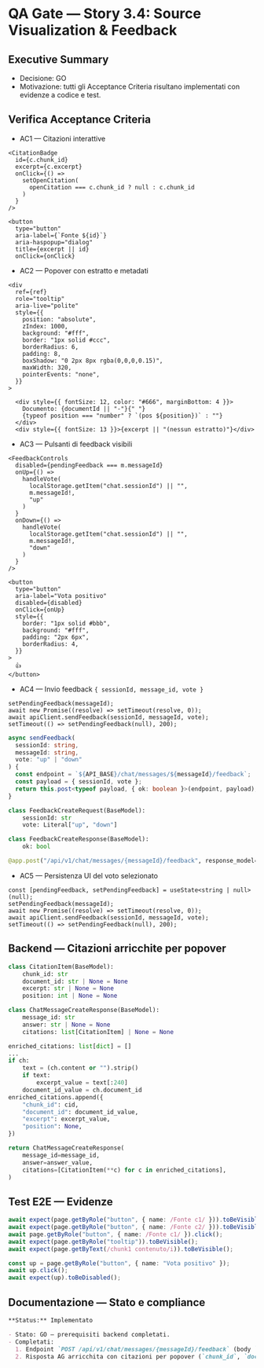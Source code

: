 # QA Gate — Story 3.4: Source Visualization & Feedback

## Executive Summary
- Decisione: GO
- Motivazione: tutti gli Acceptance Criteria risultano implementati con evidenze a codice e test.

## Verifica Acceptance Criteria

- AC1 — Citazioni interattive
```69:79:apps/web/src/components/ChatMessagesList.tsx
<CitationBadge
  id={c.chunk_id}
  excerpt={c.excerpt}
  onClick={() =>
    setOpenCitation(
      openCitation === c.chunk_id ? null : c.chunk_id
    )
  }
/>
```
```11:17:apps/web/src/components/CitationBadge.tsx
<button
  type="button"
  aria-label={`Fonte ${id}`}
  aria-haspopup="dialog"
  title={excerpt || id}
  onClick={onClick}
```

- AC2 — Popover con estratto e metadati
```35:49:apps/web/src/components/CitationPopover.tsx
<div
  ref={ref}
  role="tooltip"
  aria-live="polite"
  style={{
    position: "absolute",
    zIndex: 1000,
    background: "#fff",
    border: "1px solid #ccc",
    borderRadius: 6,
    padding: 8,
    boxShadow: "0 2px 8px rgba(0,0,0,0.15)",
    maxWidth: 320,
    pointerEvents: "none",
  }}
>
```
```51:55:apps/web/src/components/CitationPopover.tsx
  <div style={{ fontSize: 12, color: "#666", marginBottom: 4 }}>
    Documento: {documentId || "-"}{" "}
    {typeof position === "number" ? `(pos ${position})` : ""}
  </div>
  <div style={{ fontSize: 13 }}>{excerpt || "(nessun estratto)"}</div>
```

- AC3 — Pulsanti di feedback visibili
```96:113:apps/web/src/components/ChatMessagesList.tsx
<FeedbackControls
  disabled={pendingFeedback === m.messageId}
  onUp={() =>
    handleVote(
      localStorage.getItem("chat.sessionId") || "",
      m.messageId!,
      "up"
    )
  }
  onDown={() =>
    handleVote(
      localStorage.getItem("chat.sessionId") || "",
      m.messageId!,
      "down"
    )
  }
/>
```
```11:24:apps/web/src/components/FeedbackControls.tsx
<button
  type="button"
  aria-label="Vota positivo"
  disabled={disabled}
  onClick={onUp}
  style={{
    border: "1px solid #bbb",
    background: "#fff",
    padding: "2px 6px",
    borderRadius: 4,
  }}
>
  👍
</button>
```

- AC4 — Invio feedback `{ sessionId, message_id, vote }`
```28:41:apps/web/src/components/ChatMessagesList.tsx
setPendingFeedback(messageId);
await new Promise((resolve) => setTimeout(resolve, 0));
await apiClient.sendFeedback(sessionId, messageId, vote);
setTimeout(() => setPendingFeedback(null), 200);
```
```85:93:apps/web/src/lib/apiClient.ts
async sendFeedback(
  sessionId: string,
  messageId: string,
  vote: "up" | "down"
) {
  const endpoint = `${API_BASE}/chat/messages/${messageId}/feedback`;
  const payload = { sessionId, vote };
  return this.post<typeof payload, { ok: boolean }>(endpoint, payload);
}
```
```716:726:apps/api/api/main.py
class FeedbackCreateRequest(BaseModel):
    sessionId: str
    vote: Literal["up", "down"]

class FeedbackCreateResponse(BaseModel):
    ok: bool

@app.post("/api/v1/chat/messages/{messageId}/feedback", response_model=FeedbackCreateResponse)
```

- AC5 — Persistenza UI del voto selezionato
```25:41:apps/web/src/components/ChatMessagesList.tsx
const [pendingFeedback, setPendingFeedback] = useState<string | null>(null);
setPendingFeedback(messageId);
await new Promise((resolve) => setTimeout(resolve, 0));
await apiClient.sendFeedback(sessionId, messageId, vote);
setTimeout(() => setPendingFeedback(null), 200);
```

## Backend — Citazioni arricchite per popover
```569:579:apps/api/api/main.py
class CitationItem(BaseModel):
    chunk_id: str
    document_id: str | None = None
    excerpt: str | None = None
    position: int | None = None

class ChatMessageCreateResponse(BaseModel):
    message_id: str
    answer: str | None = None
    citations: list[CitationItem] | None = None
```
```659:679:apps/api/api/main.py
enriched_citations: list[dict] = []
...
if ch:
    text = (ch.content or "").strip()
    if text:
        excerpt_value = text[:240]
    document_id_value = ch.document_id
enriched_citations.append({
    "chunk_id": cid,
    "document_id": document_id_value,
    "excerpt": excerpt_value,
    "position": None,
})
```
```704:708:apps/api/api/main.py
return ChatMessageCreateResponse(
    message_id=message_id,
    answer=answer_value,
    citations=[CitationItem(**c) for c in enriched_citations],
)
```

## Test E2E — Evidenze
```78:85:apps/web/tests/story-3.4.spec.ts
await expect(page.getByRole("button", { name: /Fonte c1/ })).toBeVisible();
await expect(page.getByRole("button", { name: /Fonte c2/ })).toBeVisible();
await page.getByRole("button", { name: /Fonte c1/ }).click();
await expect(page.getByRole("tooltip")).toBeVisible();
await expect(page.getByText(/chunk1 contenuto/i)).toBeVisible();
```
```88:91:apps/web/tests/story-3.4.spec.ts
const up = page.getByRole("button", { name: "Vota positivo" });
await up.click();
await expect(up).toBeDisabled();
```

## Documentazione — Stato e compliance
```3:3:docs/stories/3.4.source-visualization-and-feedback.md
**Status:** Implementato
```
```26:30:docs/stories/3.4.source-visualization-and-feedback.md
- Stato: GO — prerequisiti backend completati.
- Completati:
  1. Endpoint `POST /api/v1/chat/messages/{messageId}/feedback` (body `{ sessionId, vote }`, risposta `{ ok }`).
  2. Risposta AG arricchita con citazioni per popover (`chunk_id`, `document_id`, `excerpt`, `position`).
```
